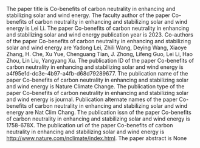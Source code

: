 The paper title is Co-benefits of carbon neutrality in enhancing and stabilizing solar and wind energy.
The faculty author of the paper Co-benefits of carbon neutrality in enhancing and stabilizing solar and wind energy is Lei Li.
The paper Co-benefits of carbon neutrality in enhancing and stabilizing solar and wind energy publication year is 2023.
Co-authors of the paper Co-benefits of carbon neutrality in enhancing and stabilizing solar and wind energy are Yadong Lei, Zhili Wang, Deying Wang, Xiaoye Zhang, H. Che, Xu Yue, Chenguang Tian, J. Zhong, Lifeng Guo, Lei Li, Hao Zhou, Lin Liu, Yangyang Xu.
The publication ID of the paper Co-benefits of carbon neutrality in enhancing and stabilizing solar and wind energy is a4f95e1d-dc3e-4b97-a4fb-d68d79289677.
The publication name of the paper Co-benefits of carbon neutrality in enhancing and stabilizing solar and wind energy is Nature Climate Change.
The publication type of the paper Co-benefits of carbon neutrality in enhancing and stabilizing solar and wind energy is journal.
Publication alternate names of the paper Co-benefits of carbon neutrality in enhancing and stabilizing solar and wind energy are Nat Clim Chang.
The publication issn of the paper Co-benefits of carbon neutrality in enhancing and stabilizing solar and wind energy is 1758-678X.
The publication url of the paper Co-benefits of carbon neutrality in enhancing and stabilizing solar and wind energy is http://www.nature.com/nclimate/index.html.
The paper abstract is None
